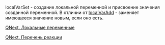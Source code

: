 
localVarSet - создание локальной переменной и присвоение значения созданной переменной. В отличии от [localVarAdd](/ph/QNext-admin-reaction-localVarAdd-04-30) - заменяет имеющееся значение новым, если оно есть.



[QNext. Локальные переменные](/ph/QNext-admin-reaction-localVar-04-30)

[QNext. Перечень реакции](/ph/QNext-admin-reaction-about-05-01)